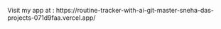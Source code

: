 <p>Visit my app at : https://routine-tracker-with-ai-git-master-sneha-das-projects-071d9faa.vercel.app/</p>
